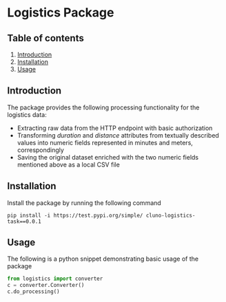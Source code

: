 # Logistics Package

## Table of contents
  1. [Introduction](#introduction)
  2. [Installation](#installation)
  3. [Usage](#usage)
  
## Introduction
The package provides the following processing functionality for the logistics data:
  * Extracting raw data from the HTTP endpoint with basic authorization
  * Transforming _duration_ and _distance_ attributes from textually described values into numeric fields represented in minutes and meters, correspondingly
  * Saving the original dataset enriched with the two numeric fields mentioned above as a local CSV file
  
## Installation
Install the package by running the following command
```shell
pip install -i https://test.pypi.org/simple/ cluno-logistics-task==0.0.1
```

## Usage
The following is a python snippet demonstrating basic usage of the package
```python
from logistics import converter
c = converter.Converter()
c.do_processing()
```
